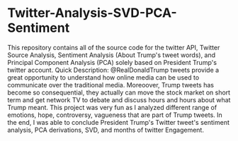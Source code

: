 # Twitter-Analysis-SVD-PCA-Sentiment
This repository contains all of the source code for the twitter API, Twitter Source Analysis, Sentiment Analysis (About Trump's tweet words), and Principal Component Analysis (PCA) solely based on President Trump's twitter account. 
Quick Description: @RealDonaldTrump tweets provide a great opportunity to understand how online media can be used to communicate over the traditional media. Moreoover, Trump tweets has become so consequential, they actually can move the stock market on short term and get network TV to debate and discuss hours and hours about what Trump meant.  This project was very fun as I analyzed different range of emotions, hope, controversy, vagueness that are part of Trump tweets. In the end, I was able to conclude President Trump's Twitter tweet's sentiment analysis, PCA derivations, SVD, and months of twitter Engagement. 
